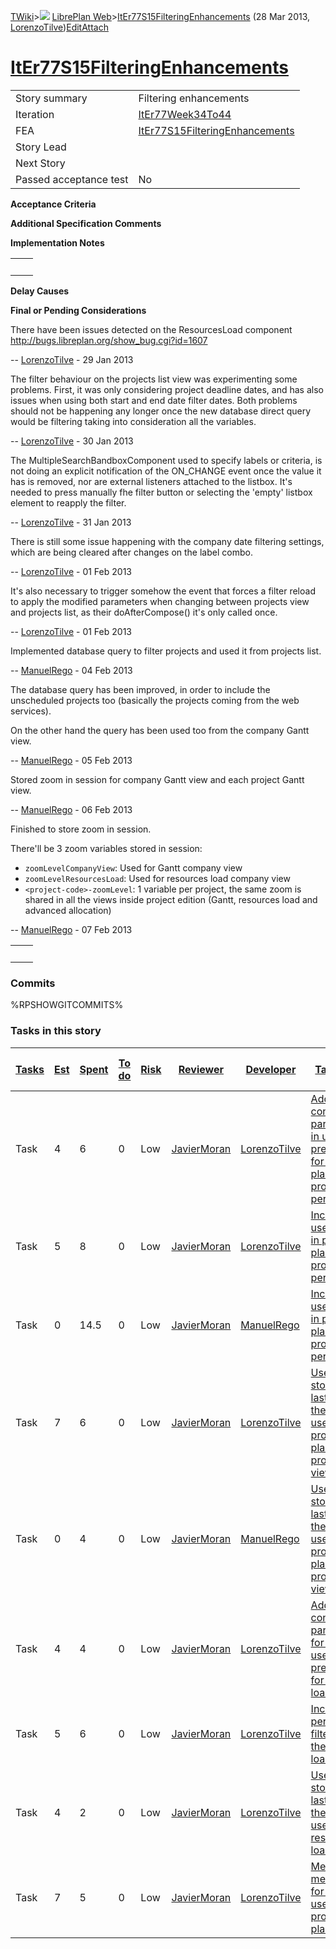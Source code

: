 [TWiki](Main_WebHome)&gt;![](/twiki/pub/TWiki/TWikiDocGraphics/web-bg-small.gif) [LibrePlan Web](LibrePlan_WebHome)&gt;[ItEr77S15FilteringEnhancements](LibrePlan_ItEr77S15FilteringEnhancements "Topic revision: 12 (28 Mar 2013 - 09:05:48)") (28 Mar 2013, [LorenzoTilve](Main_LorenzoTilve))[Edit](LibrePlan_ItEr77S15FilteringEnhancements?t=1520343707 "Edit this topic text")[Attach](/twiki/bin/attach/LibrePlan/ItEr77S15FilteringEnhancements "Attach an image or document to this topic")  

 [ItEr77S15FilteringEnhancements](LibrePlan_ItEr77S15FilteringEnhancements)
===========================================================================

|                        |                                                                            |
|------------------------|----------------------------------------------------------------------------|
| Story summary          | Filtering enhancements                                                     |
| Iteration              | [ItEr77Week34To44](LibrePlan_ItEr77Week34To44)                             |
| FEA                    | [ItEr77S15FilteringEnhancements](LibrePlan_ItEr77S15FilteringEnhancements) |
| Story Lead             |                                                                            |
| Next Story             |                                                                            |
| Passed acceptance test | No                                                                         |

**Acceptance Criteria**

**Additional Specification Comments**

**Implementation Notes**

|     |     |
|-----|-----|
|     |     |

**Delay Causes**

**Final or Pending Considerations**

There have been issues detected on the ResourcesLoad component <http://bugs.libreplan.org/show_bug.cgi?id=1607>

-- [LorenzoTilve](Main_LorenzoTilve) - 29 Jan 2013

The filter behaviour on the projects list view was experimenting some problems. First, it was only considering project deadline dates, and has also issues when using both start and end date filter dates. Both problems should not be happening any longer once the new database direct query would be filtering taking into consideration all the variables.

-- [LorenzoTilve](Main_LorenzoTilve) - 30 Jan 2013

The MultipleSearchBandboxComponent used to specify labels or criteria, is not doing an explicit notification of the ON\_CHANGE event once the value it has is removed, nor are external listeners attached to the listbox. It's needed to press manually fhe filter button or selecting the 'empty' listbox element to reapply the filter.

-- [LorenzoTilve](Main_LorenzoTilve) - 31 Jan 2013

There is still some issue happening with the company date filtering settings, which are being cleared after changes on the label combo.

-- [LorenzoTilve](Main_LorenzoTilve) - 01 Feb 2013

It's also necessary to trigger somehow the event that forces a filter reload to apply the modified parameters when changing between projects view and projects list, as their doAfterCompose() it's only called once.

-- [LorenzoTilve](Main_LorenzoTilve) - 01 Feb 2013

Implemented database query to filter projects and used it from projects list.

-- [ManuelRego](Main_ManuelRego) - 04 Feb 2013

The database query has been improved, in order to include the unscheduled projects too (basically the projects coming from the web services).

On the other hand the query has been used too from the company Gantt view.

-- [ManuelRego](Main_ManuelRego) - 05 Feb 2013

Stored zoom in session for company Gantt view and each project Gantt view.

-- [ManuelRego](Main_ManuelRego) - 06 Feb 2013

Finished to store zoom in session.

There'll be 3 zoom variables stored in session:

-   `zoomLevelCompanyView`: Used for Gantt company view
-   `zoomLevelResourcesLoad`: Used for resources load company view
-   `<project-code>-zoomLevel`: 1 variable per project, the same zoom is shared in all the views inside project edition (Gantt, resources load and advanced allocation)

-- [ManuelRego](Main_ManuelRego) - 07 Feb 2013

|     |     |
|-----|-----|
|     |     |

###  Commits

%RPSHOWGITCOMMITS%

###  Tasks in this story

| [Tasks](LibrePlan_ItEr77S15FilteringEnhancements?sortcol=0;table=2;up=0#sorted_table "Sort by this column") | [Est](LibrePlan_ItEr77S15FilteringEnhancements?sortcol=1;table=2;up=0#sorted_table "Sort by this column") | [Spent](LibrePlan_ItEr77S15FilteringEnhancements?sortcol=2;table=2;up=0#sorted_table "Sort by this column") | [To do](LibrePlan_ItEr77S15FilteringEnhancements?sortcol=3;table=2;up=0#sorted_table "Sort by this column") | [Risk](LibrePlan_ItEr77S15FilteringEnhancements?sortcol=4;table=2;up=0#sorted_table "Sort by this column") | [Reviewer](LibrePlan_ItEr77S15FilteringEnhancements?sortcol=5;table=2;up=0#sorted_table "Sort by this column") | [Developer](LibrePlan_ItEr77S15FilteringEnhancements?sortcol=6;table=2;up=0#sorted_table "Sort by this column") | [Task Name](LibrePlan_ItEr77S15FilteringEnhancements?sortcol=7;table=2;up=0#sorted_table "Sort by this column")                                         | [Start Date](LibrePlan_ItEr77S15FilteringEnhancements?sortcol=8;table=2;up=0#sorted_table "Sort by this column") | [Est End Date](LibrePlan_ItEr77S15FilteringEnhancements?sortcol=9;table=2;up=0#sorted_table "Sort by this column") | [End Date](LibrePlan_ItEr77S15FilteringEnhancements?sortcol=10;table=2;up=0#sorted_table "Sort by this column") |
|-------------------------------------------------------------------------------------------------------------|-----------------------------------------------------------------------------------------------------------|-------------------------------------------------------------------------------------------------------------|-------------------------------------------------------------------------------------------------------------|------------------------------------------------------------------------------------------------------------|----------------------------------------------------------------------------------------------------------------|-----------------------------------------------------------------------------------------------------------------|---------------------------------------------------------------------------------------------------------------------------------------------------------|------------------------------------------------------------------------------------------------------------------|--------------------------------------------------------------------------------------------------------------------|-----------------------------------------------------------------------------------------------------------------|
| Task                                                                                                        | 4                                                                                                         | 6                                                                                                           | 0                                                                                                           | Low                                                                                                        | [JavierMoran](Main_JavierMoran)                                                                                | [LorenzoTilve](Main_LorenzoTilve)                                                                               | [Adding configuration parameters in user preferences for projects planning and projects list perspective](LibrePlan_AnAS21FilteringEnhancements#TasK1)  |                                                                                                                  |                                                                                                                    |                                                                                                                 |
| Task                                                                                                        | 5                                                                                                         | 8                                                                                                           | 0                                                                                                           | Low                                                                                                        | [JavierMoran](Main_JavierMoran)                                                                                | [LorenzoTilve](Main_LorenzoTilve)                                                                               | [Including per user filtering in projects planning and project lists perspective](LibrePlan_AnAS21FilteringEnhancements#TasK2)                          |                                                                                                                  |                                                                                                                    |                                                                                                                 |
| Task                                                                                                        | 0                                                                                                         | 14.5                                                                                                        | 0                                                                                                           | Low                                                                                                        | [JavierMoran](Main_JavierMoran)                                                                                | [ManuelRego](Main_ManuelRego)                                                                                   | [Including per user filtering in projects planning and project lists perspective](LibrePlan_AnAS21FilteringEnhancements#TasK2)                          |                                                                                                                  |                                                                                                                    |                                                                                                                 |
| Task                                                                                                        | 7                                                                                                         | 6                                                                                                           | 0                                                                                                           | Low                                                                                                        | [JavierMoran](Main_JavierMoran)                                                                                | [LorenzoTilve](Main_LorenzoTilve)                                                                               | [User session store of the last value of the filters used in the projects planning and projects list view](LibrePlan_AnAS21FilteringEnhancements#TasK3) |                                                                                                                  |                                                                                                                    |                                                                                                                 |
| Task                                                                                                        | 0                                                                                                         | 4                                                                                                           | 0                                                                                                           | Low                                                                                                        | [JavierMoran](Main_JavierMoran)                                                                                | [ManuelRego](Main_ManuelRego)                                                                                   | [User session store of the last value of the filters used in the projects planning and projects list view](LibrePlan_AnAS21FilteringEnhancements#TasK3) |                                                                                                                  |                                                                                                                    |                                                                                                                 |
| Task                                                                                                        | 4                                                                                                         | 4                                                                                                           | 0                                                                                                           | Low                                                                                                        | [JavierMoran](Main_JavierMoran)                                                                                | [LorenzoTilve](Main_LorenzoTilve)                                                                               | [Adding configuration parameters for filters in user preferences for resource load window](LibrePlan_AnAS21FilteringEnhancements#TasK4)                 |                                                                                                                  |                                                                                                                    |                                                                                                                 |
| Task                                                                                                        | 5                                                                                                         | 6                                                                                                           | 0                                                                                                           | Low                                                                                                        | [JavierMoran](Main_JavierMoran)                                                                                | [LorenzoTilve](Main_LorenzoTilve)                                                                               | [Incluing the per user filtering in the resource load view](LibrePlan_AnAS21FilteringEnhancements#TasK5)                                                |                                                                                                                  |                                                                                                                    |                                                                                                                 |
| Task                                                                                                        | 4                                                                                                         | 2                                                                                                           | 0                                                                                                           | Low                                                                                                        | [JavierMoran](Main_JavierMoran)                                                                                | [LorenzoTilve](Main_LorenzoTilve)                                                                               | [User session store of the last value of the filters used in resources load view](LibrePlan_AnAS21FilteringEnhancements#TasK6)                          |                                                                                                                  |                                                                                                                    |                                                                                                                 |
| Task                                                                                                        | 7                                                                                                         | 5                                                                                                           | 0                                                                                                           | Low                                                                                                        | [JavierMoran](Main_JavierMoran)                                                                                | [LorenzoTilve](Main_LorenzoTilve)                                                                               | [Memory mechansim for filters used in the project planning](LibrePlan_AnAS21FilteringEnhancements#TasK7)                                                |                                                                                                                  |                                                                                                                    |                                                                                                                 |
